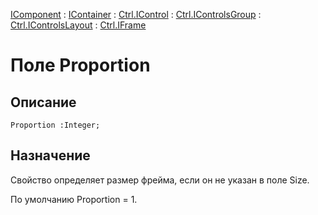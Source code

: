 ﻿---
Link: .Ctrl.IFrame.@Proportion
---

[IComponent](topic:Com.Custom.ComClasses.IComponent.Default) :
[IContainer](topic:Com.Custom.ComClasses.IContainer.Default) :
[Ctrl.IControl](topic:Com.Custom.ComClasses.Ctrl.IControl.Default) :
[Ctrl.IControlsGroup](topic:Com.Custom.ComClasses.Ctrl.IControlsGroup.Default) :
[Ctrl.IControlsLayout](topic:Com.Custom.ComClasses.Ctrl.IControlsLayout.Default) :
[Ctrl.IFrame](Default)

# Поле Proportion

## Описание

    Proportion :Integer;

## Назначение

Свойство определяет размер фрейма, если он не указан в поле Size.

По умолчанию Proportion = 1.